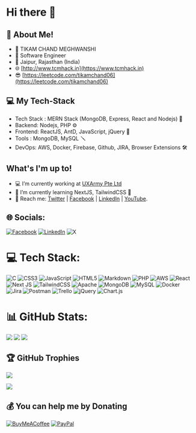 # Hi there 👋

## 💫 About Me!
- :man: TIKAM CHAND MEGHWANSHI
- :billed_cap: Software Engineer
- :round_pushpin: Jaipur, Rajasthan (India)
- :globe_with_meridians: [http://www.tcmhack.in](https://www.tcmhack.in)
- :sunglasses: [https://leetcode.com/tikamchand06](https://leetcode.com/tikamchand06)

## 💻 My Tech-Stack

- Tech Stack : MERN Stack (MongoDB, Express, React and Nodejs) :toolbox:
- Backend: Nodejs, PHP :gear:
- Frontend: ReactJS, AntD, JavaScript, jQuery :art:
- Tools : MongoDB, MySQL :screwdriver:
- DevOps: AWS, Docker, Firebase, Github, JIRA, Browser Extensions :hammer_and_wrench:
 
## What's I'm up to!

- :computer:  I’m currently working at [UXArmy Pte Ltd](https://www.uxarmy.com)
- :book:  I’m currently learning NextJS, TailwindCSS :panda_face:
- :postbox:  Reach me: [Twitter](https://twitter.com/tikamchand06) | [Facebook](https://facebook.com/tikamchand06) | [LinkedIn](https://www.linkedin.com/in/tikamchand06) | [YouTube](https://www.youtube.com/channel/UCg9Ifg6sJciT0MjuDS2vNsA).


## 🌐 Socials:
[![Facebook](https://img.shields.io/badge/Facebook-%231877F2.svg?logo=Facebook&logoColor=white)](https://facebook.com/tikamchand06) [![LinkedIn](https://img.shields.io/badge/LinkedIn-%230077B5.svg?logo=linkedin&logoColor=white)](https://linkedin.com/in/tikamchand06) ![X](https://img.shields.io/twitter/follow/tikamchand06)


# 💻 Tech Stack:
![C](https://img.shields.io/badge/c-%2300599C.svg?style=for-the-badge&logo=c&logoColor=white) ![CSS3](https://img.shields.io/badge/css3-%231572B6.svg?style=for-the-badge&logo=css3&logoColor=white) ![JavaScript](https://img.shields.io/badge/javascript-%23323330.svg?style=for-the-badge&logo=javascript&logoColor=%23F7DF1E) ![HTML5](https://img.shields.io/badge/html5-%23E34F26.svg?style=for-the-badge&logo=html5&logoColor=white) ![Markdown](https://img.shields.io/badge/markdown-%23000000.svg?style=for-the-badge&logo=markdown&logoColor=white) ![PHP](https://img.shields.io/badge/php-%23777BB4.svg?style=for-the-badge&logo=php&logoColor=white) ![AWS](https://img.shields.io/badge/AWS-%23FF9900.svg?style=for-the-badge&logo=amazon-aws&logoColor=white)  ![React](https://img.shields.io/badge/react-%2320232a.svg?style=for-the-badge&logo=react&logoColor=%2361DAFB) ![Next JS](https://img.shields.io/badge/Next-black?style=for-the-badge&logo=next.js&logoColor=white) ![TailwindCSS](https://img.shields.io/badge/tailwindcss-%2338B2AC.svg?style=for-the-badge&logo=tailwind-css&logoColor=white) ![Apache](https://img.shields.io/badge/apache-%23D42029.svg?style=for-the-badge&logo=apache&logoColor=white) ![MongoDB](https://img.shields.io/badge/MongoDB-%234ea94b.svg?style=for-the-badge&logo=mongodb&logoColor=white) ![MySQL](https://img.shields.io/badge/mysql-%2300f.svg?style=for-the-badge&logo=mysql&logoColor=white) ![Docker](https://img.shields.io/badge/docker-%230db7ed.svg?style=for-the-badge&logo=docker&logoColor=white) ![Jira](https://img.shields.io/badge/jira-%230A0FFF.svg?style=for-the-badge&logo=jira&logoColor=white) ![Postman](https://img.shields.io/badge/Postman-FF6C37?style=for-the-badge&logo=postman&logoColor=white) ![Trello](https://img.shields.io/badge/Trello-%23026AA7.svg?style=for-the-badge&logo=Trello&logoColor=white) ![jQuery](https://img.shields.io/badge/jquery-%230769AD.svg?style=for-the-badge&logo=jquery&logoColor=white) ![Chart.js](https://img.shields.io/badge/chart.js-F5788D.svg?style=for-the-badge&logo=chart.js&logoColor=white)

# 📊 GitHub Stats:
![](https://github-readme-stats.vercel.app/api?username=tikamchand06&theme=dark&hide_border=true&include_all_commits=true&count_private=true)
![](https://github-readme-streak-stats.herokuapp.com/?user=tikamchand06&theme=dark&hide_border=true)
![](https://github-readme-stats.vercel.app/api/top-langs/?username=tikamchand06&theme=dark&hide_border=true&include_all_commits=true&count_private=true&layout=compact)

## 🏆 GitHub Trophies
![](https://github-profile-trophy.vercel.app/?username=tikamchand06&theme=gitdimmed&no-frame=true&no-bg=true&margin-w=4)

[![](https://visitcount.itsvg.in/api?id=tikamchand06&label=Profile%20Views&pretty=true)](https://visitcount.itsvg.in)

## 💰 You can help me by Donating
[![BuyMeACoffee](https://img.shields.io/badge/Buy%20Me%20a%20Coffee-ffdd00?style=for-the-badge&logo=buy-me-a-coffee&logoColor=black)](https://buymeacoffee.com/tikamchand06) [![PayPal](https://img.shields.io/badge/PayPal-00457C?style=for-the-badge&logo=paypal&logoColor=white)](https://paypal.me/tikamchand06) 
